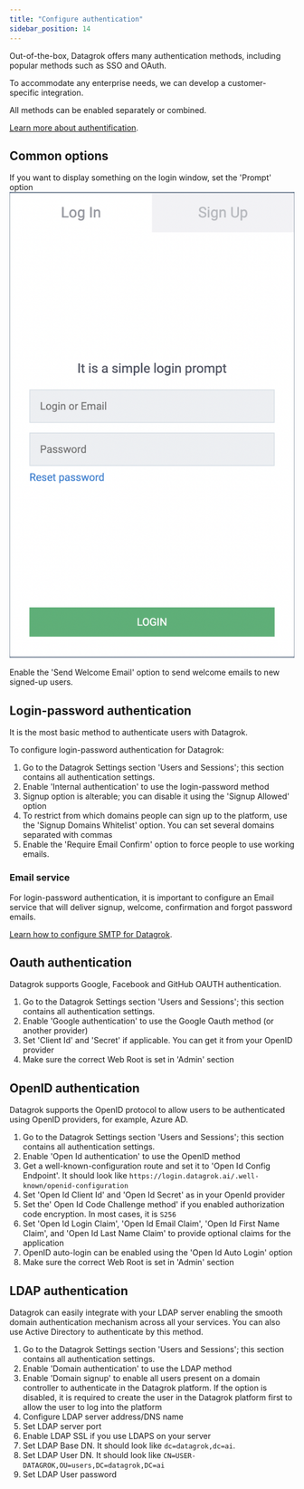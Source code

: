 ```yaml
---
title: "Configure authentication"
sidebar_position: 14
---
```


Out-of-the-box, Datagrok offers many authentication methods, including popular methods such as SSO and OAuth.

To accommodate any enterprise needs, we can develop a customer-specific integration.

All methods can be enabled separately or combined.

[Learn more about authentification](../govern/authentication.md).

## Common options

If you want to display something on the login window, set the 'Prompt' option
![Login prompt](login-prompt.png)

Enable the 'Send Welcome Email' option to send welcome emails to new signed-up users.

## Login-password authentication

It is the most basic method to authenticate users with Datagrok.

To configure login-password authentication for Datagrok:

1. Go to the Datagrok Settings section 'Users and Sessions'; this section contains all authentication settings.
2. Enable 'Internal authentication' to use the login-password method
3. Signup option is alterable; you can disable it using the 'Signup Allowed' option
4. To restrict from which domains people can sign up to the platform, use the 'Signup Domains Whitelist' option. You can
   set several domains separated with commas
5. Enable the 'Require Email Confirm' option to force people to use working emails.

### Email service

For login-password authentication, it is important to configure an Email service that will deliver signup, welcome,
confirmation and forgot password emails.

[Learn how to configure SMTP for Datagrok](configure-smtp.md).

## Oauth authentication

Datagrok supports Google, Facebook and GitHub OAUTH authentication.

1. Go to the Datagrok Settings section 'Users and Sessions'; this section contains all authentication settings.
2. Enable 'Google authentication' to use the Google Oauth method (or another provider)
3. Set 'Client Id' and 'Secret' if applicable. You can get it from your OpenID provider
4. Make sure the correct Web Root is set in 'Admin' section

## OpenID authentication

Datagrok supports the OpenID protocol to allow users to be authenticated using OpenID providers, for example, Azure AD.

1. Go to the Datagrok Settings section 'Users and Sessions'; this section contains all authentication settings.
2. Enable 'Open Id authentication' to use the OpenID method
3. Get a well-known-configuration route and set it to 'Open Id Config Endpoint'. It should look
   like `https://login.datagrok.ai/.well-known/openid-configuration`
4. Set 'Open Id Client Id' and 'Open Id Secret' as in your OpenId provider
5. Set the' Open Id Code Challenge method' if you enabled authorization code encryption. In most cases, it is `S256`
6. Set 'Open Id Login Claim', 'Open Id Email Claim', 'Open Id First Name Claim', and 'Open Id Last Name Claim' to
   provide optional claims for the application
7. OpenID auto-login can be enabled using the 'Open Id Auto Login' option
8. Make sure the correct Web Root is set in 'Admin' section

## LDAP authentication

Datagrok can easily integrate with your LDAP server enabling the smooth domain authentication mechanism across all your
services. You can also use Active Directory to authenticate by this method.

1. Go to the Datagrok Settings section 'Users and Sessions'; this section contains all authentication settings.
2. Enable 'Domain authentication' to use the LDAP method
3. Enable 'Domain signup' to enable all users present on a domain controller to authenticate in the Datagrok platform.
   If the option is disabled, it is required to create the user in the Datagrok platform first to allow the user to log
   into the platform
4. Configure LDAP server address/DNS name
5. Set LDAP server port
6. Enable LDAP SSL if you use LDAPS on your server
7. Set LDAP Base DN. It should look like `dc=datagrok,dc=ai`.
8. Set LDAP User DN. It should look like `CN=USER-DATAGROK,OU=users,DC=datagrok,DC=ai`
9. Set LDAP User password
